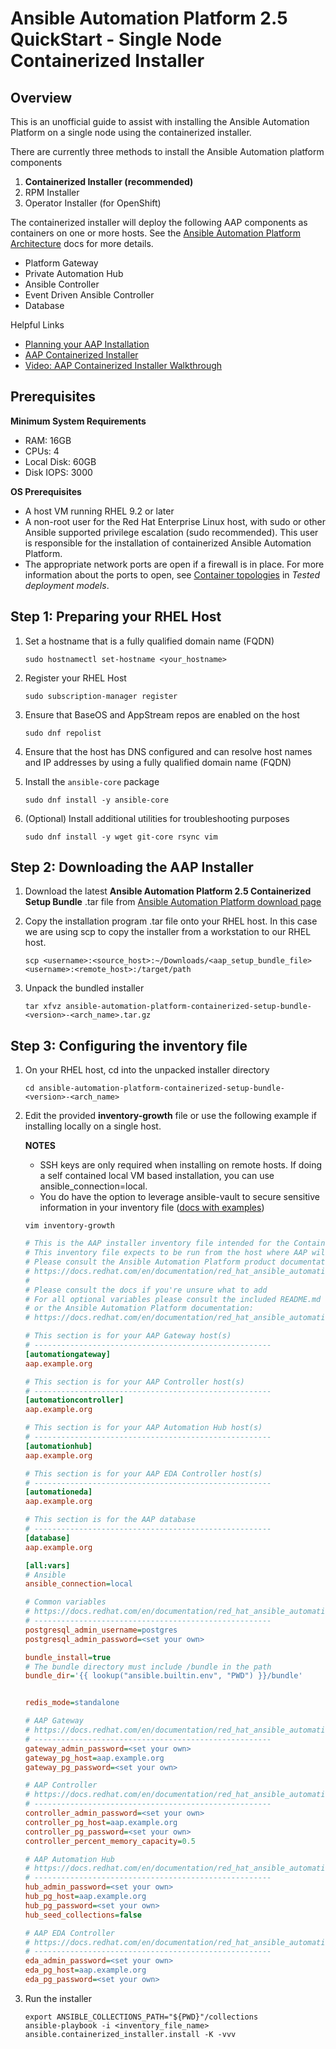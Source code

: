 # Ansible Automation Platform 2.5 QuickStart - Single Node Containerized Installer

## Overview 
This is an unofficial guide to assist with installing the Ansible Automation Platform on a single node using the containerized installer. 

There are currently three methods to install the Ansible Automation platform components

1. **Containerized Installer (recommended)**
2. RPM Installer 
3. Operator Installer (for OpenShift)

The containerized installer will deploy the following AAP components as containers on one or more hosts. See the [Ansible Automation Platform Architecture](https://docs.redhat.com/en/documentation/red_hat_ansible_automation_platform/2.5/html/planning_your_installation/aap_architecture#aap_architecture) docs for more details.
- Platform Gateway
- Private Automation Hub
- Ansible Controller
- Event Driven Ansible Controller
- Database

Helpful Links
- [Planning your AAP Installation](https://docs.redhat.com/en/documentation/red_hat_ansible_automation_platform/2.5/html/planning_your_installation/index)
- [AAP Containerized Installer](https://docs.redhat.com/en/documentation/red_hat_ansible_automation_platform/2.5/html/containerized_installation/index)
- [Video: AAP Containerized Installer Walkthrough](https://www.youtube.com/watch?v=wUcCeyrCvyg&t=24s&ab_channel=RedHatAnsibleAutomation)

## Prerequisites

**Minimum System Requirements**
- RAM: 16GB 
- CPUs: 4
- Local Disk: 60GB
- Disk IOPS: 3000

**OS Prerequisites**
- A host VM running RHEL 9.2 or later
- A non-root user for the Red Hat Enterprise Linux host, with sudo or other Ansible supported privilege escalation (sudo recommended). This user is responsible for the installation of containerized Ansible Automation Platform.
- The appropriate network ports are open if a firewall is in place. For more information about the ports to open, see [Container topologies](https://docs.redhat.com/en/documentation/red_hat_ansible_automation_platform/2.5/html/tested_deployment_models/container-topologies#network_ports_5) in *Tested deployment models*.

## Step 1: Preparing your RHEL Host

1. Set a hostname that is a fully qualified domain name (FQDN) 
    ```shell 
    sudo hostnamectl set-hostname <your_hostname>
    ```

2. Register your RHEL Host
    ```shell
    sudo subscription-manager register
    ```

3. Ensure that BaseOS and AppStream repos are enabled on the host

    ```shell
    sudo dnf repolist
    ```
4. Ensure that the host has DNS configured and can resolve host names and IP addresses by using a fully qualified domain name (FQDN)
   
5. Install the ```ansible-core``` package
   ```shell
   sudo dnf install -y ansible-core
   ```
6. (Optional) Install additional utilities for troubleshooting purposes
   ```shell
   sudo dnf install -y wget git-core rsync vim
   ```

## Step 2: Downloading the AAP Installer

1. Download the latest **Ansible Automation Platform 2.5 Containerized Setup Bundle** .tar file from [Ansible Automation Platform download page](https://access.redhat.com/downloads/content/480/ver=2.5/rhel---9/2.5/x86_64/product-software)
   
2.  Copy the installation program .tar file onto your RHEL host. In this case we are using scp to copy the installer from a workstation to our RHEL host.
    ```shell
    scp <username>:<source_host>:~/Downloads/<aap_setup_bundle_file> <username>:<remote_host>:/target/path
    ```
3. Unpack the bundled installer

    ```shell
    tar xfvz ansible-automation-platform-containerized-setup-bundle-<version>-<arch_name>.tar.gz
    ```


## Step 3: Configuring the inventory file

1. On your RHEL host, cd into the unpacked installer directory

    ```shell
    cd ansible-automation-platform-containerized-setup-bundle-<version>-<arch_name>
    ```

2. Edit the provided **inventory-growth** file or use the following example if installing locally on a single host. 
  
    **NOTES** 
    - SSH keys are only required when installing on remote hosts. If doing a self contained local VM based installation, you can use ansible_connection=local.
    - You do have the option to leverage ansible-vault to secure sensitive information in your inventory file ([docs with examples](https://docs.redhat.com/en/documentation/red_hat_ansible_automation_platform/2.5/html/planning_your_installation/about_the_installer_inventory_file#proc-securing_secrets_in_inventory_planning))

    ```shell
    vim inventory-growth
    ```
    
    ```ini 
    # This is the AAP installer inventory file intended for the Container growth deployment topology.
    # This inventory file expects to be run from the host where AAP will be installed.
    # Please consult the Ansible Automation Platform product documentation about this topology's tested hardware configuration.
    # https://docs.redhat.com/en/documentation/red_hat_ansible_automation_platform/2.5/html/tested_deployment_models/container-topologies
    #
    # Please consult the docs if you're unsure what to add
    # For all optional variables please consult the included README.md
    # or the Ansible Automation Platform documentation:
    # https://docs.redhat.com/en/documentation/red_hat_ansible_automation_platform/2.5/html/containerized_installation

    # This section is for your AAP Gateway host(s)
    # -----------------------------------------------------
    [automationgateway]
    aap.example.org

    # This section is for your AAP Controller host(s)
    # -----------------------------------------------------
    [automationcontroller]
    aap.example.org

    # This section is for your AAP Automation Hub host(s)
    # -----------------------------------------------------
    [automationhub]
    aap.example.org

    # This section is for your AAP EDA Controller host(s)
    # -----------------------------------------------------
    [automationeda]
    aap.example.org

    # This section is for the AAP database
    # -----------------------------------------------------
    [database]
    aap.example.org

    [all:vars]
    # Ansible
    ansible_connection=local

    # Common variables
    # https://docs.redhat.com/en/documentation/red_hat_ansible_automation_platform/2.5/html/containerized_installation/appendix-inventory-files-vars#ref-general-inventory-variables
    # -----------------------------------------------------
    postgresql_admin_username=postgres
    postgresql_admin_password=<set your own>

    bundle_install=true
    # The bundle directory must include /bundle in the path
    bundle_dir='{{ lookup("ansible.builtin.env", "PWD") }}/bundle'


    redis_mode=standalone

    # AAP Gateway
    # https://docs.redhat.com/en/documentation/red_hat_ansible_automation_platform/2.5/html/containerized_installation/appendix-inventory-files-vars#ref-gateway-variables
    # -----------------------------------------------------
    gateway_admin_password=<set your own>
    gateway_pg_host=aap.example.org
    gateway_pg_password=<set your own>

    # AAP Controller
    # https://docs.redhat.com/en/documentation/red_hat_ansible_automation_platform/2.5/html/containerized_installation/appendix-inventory-files-vars#ref-controller-variables
    # -----------------------------------------------------
    controller_admin_password=<set your own>
    controller_pg_host=aap.example.org
    controller_pg_password=<set your own>
    controller_percent_memory_capacity=0.5

    # AAP Automation Hub
    # https://docs.redhat.com/en/documentation/red_hat_ansible_automation_platform/2.5/html/containerized_installation/appendix-inventory-files-vars#ref-hub-variables
    # -----------------------------------------------------
    hub_admin_password=<set your own>
    hub_pg_host=aap.example.org
    hub_pg_password=<set your own>
    hub_seed_collections=false

    # AAP EDA Controller
    # https://docs.redhat.com/en/documentation/red_hat_ansible_automation_platform/2.5/html/containerized_installation/appendix-inventory-files-vars#event-driven-ansible-controller
    # -----------------------------------------------------
    eda_admin_password=<set your own>
    eda_pg_host=aap.example.org
    eda_pg_password=<set your own>
    ```

3. Run the installer

    ```shell
    export ANSIBLE_COLLECTIONS_PATH="${PWD}"/collections
    ansible-playbook -i <inventory_file_name> ansible.containerized_installer.install -K -vvv
    ```




